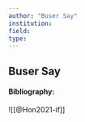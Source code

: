 ```yaml
---
author: "Buser Say"
institution:
field:
type:
---
```


## Buser Say
#### Bibliography:

![[@Hon2021-if]]